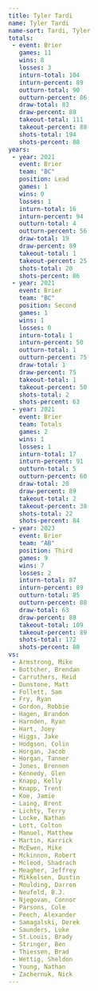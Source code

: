 ```yaml
---
title: Tyler Tardi
name: Tyler Tardi
name-sort: Tardi, Tyler
totals:
 - event: Brier
   games: 11
   wins: 8
   losses: 3
   inturn-total: 104
   inturn-percent: 89
   outturn-total: 90
   outturn-percent: 86
   draw-total: 83
   draw-percent: 88
   takeout-total: 111
   takeout-percent: 88
   shots-total: 194
   shots-percent: 88
years:
 - year: 2021
   event: Brier
   team: "BC"
   position: Lead
   games: 1
   wins: 0
   losses: 1
   inturn-total: 16
   inturn-percent: 94
   outturn-total: 4
   outturn-percent: 56
   draw-total: 19
   draw-percent: 89
   takeout-total: 1
   takeout-percent: 25
   shots-total: 20
   shots-percent: 86
 - year: 2021
   event: Brier
   team: "BC"
   position: Second
   games: 1
   wins: 1
   losses: 0
   inturn-total: 1
   inturn-percent: 50
   outturn-total: 1
   outturn-percent: 75
   draw-total: 1
   draw-percent: 75
   takeout-total: 1
   takeout-percent: 50
   shots-total: 2
   shots-percent: 63
 - year: 2021
   event: Brier
   team: Totals
   games: 2
   wins: 1
   losses: 1
   inturn-total: 17
   inturn-percent: 91
   outturn-total: 5
   outturn-percent: 60
   draw-total: 20
   draw-percent: 89
   takeout-total: 2
   takeout-percent: 38
   shots-total: 22
   shots-percent: 84
 - year: 2023
   event: Brier
   team: "AB"
   position: Third
   games: 9
   wins: 7
   losses: 2
   inturn-total: 87
   inturn-percent: 89
   outturn-total: 85
   outturn-percent: 88
   draw-total: 63
   draw-percent: 88
   takeout-total: 109
   takeout-percent: 89
   shots-total: 172
   shots-percent: 88
vs:
 - Armstrong, Mike
 - Bottcher, Brendan
 - Carruthers, Reid
 - Dunstone, Matt
 - Follett, Sam
 - Fry, Ryan
 - Gordon, Robbie
 - Hagen, Brandon
 - Harnden, Ryan
 - Hart, Joey
 - Higgs, Jake
 - Hodgson, Colin
 - Horgan, Jacob
 - Horgan, Tanner
 - Jones, Brennen
 - Kennedy, Glen
 - Knapp, Kelly
 - Knapp, Trent
 - Koe, Jamie
 - Laing, Brent
 - Lichty, Terry
 - Locke, Nathan
 - Lott, Colton
 - Manuel, Matthew
 - Martin, Karrick
 - McEwen, Mike
 - Mckinnon, Robert
 - Mcleod, Shadrach
 - Meagher, Jeffrey
 - Mikkelsen, Dustin
 - Moulding, Darren
 - Neufeld, B.J.
 - Njegovan, Connor
 - Parsons, Cole
 - Peech, Alexander
 - Samagalski, Derek
 - Saunders, Luke
 - St.Louis, Brady
 - Stringer, Ben
 - Thiessen, Brad
 - Wettig, Sheldon
 - Young, Nathan
 - Zachernuk, Nick
---
```


